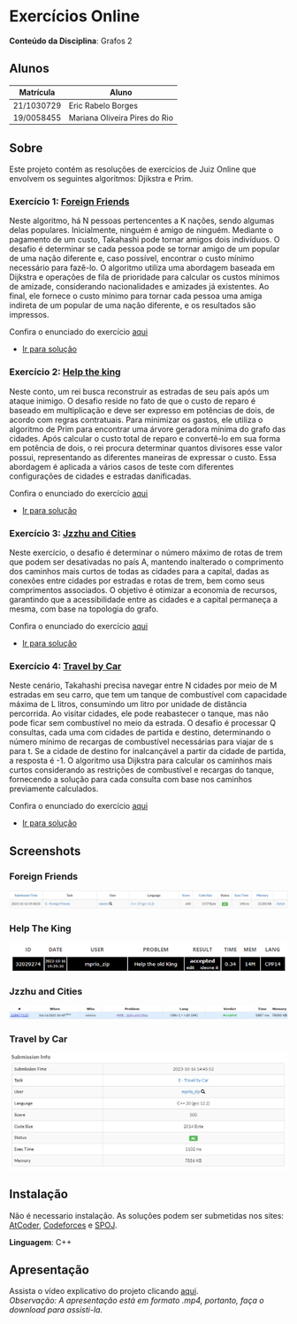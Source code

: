 # Exercícios Online

**Conteúdo da Disciplina**: Grafos 2<br>

## Alunos
|Matrícula | Aluno |
| -- | -- |
| 21/1030729  |  Eric Rabelo Borges |
| 19/0058455  |  Mariana Oliveira Pires do Rio |

## Sobre 
Este projeto contém as resoluções de exercícios de Juiz Online que envolvem os seguintes algoritmos: Djikstra e Prim. 

### Exercício 1:  [Foreign Friends](https://atcoder.jp/contests/abc245/tasks/abc245_g)

Neste algoritmo, há N pessoas pertencentes a K nações, sendo algumas delas populares. Inicialmente, ninguém é amigo de ninguém. Mediante o pagamento de um custo, Takahashi pode tornar amigos dois indivíduos. O desafio é determinar se cada pessoa pode se tornar amigo de um popular de uma nação diferente e, caso possível, encontrar o custo mínimo necessário para fazê-lo. O algoritmo utiliza uma abordagem baseada em Dijkstra e operações de fila de prioridade para calcular os custos mínimos de amizade, considerando nacionalidades e amizades já existentes. Ao final, ele fornece o custo mínimo para tornar cada pessoa uma amiga indireta de um popular de uma nação diferente, e os resultados são impressos.

Confira o enunciado do exercício [aqui](https://atcoder.jp/contests/abc245/tasks/abc245_g)

- [Ir para solução](Soluções/ForeignFriends.cpp)

### Exercício 2: [Help the king](https://www.spoj.com/problems/IITKWPCG/)

Neste conto, um rei busca reconstruir as estradas de seu país após um ataque inimigo. O desafio reside no fato de que o custo de reparo é baseado em multiplicação e deve ser expresso em potências de dois, de acordo com regras contratuais. Para minimizar os gastos, ele utiliza o algoritmo de Prim para encontrar uma árvore geradora mínima do grafo das cidades. Após calcular o custo total de reparo e convertê-lo em sua forma em potência de dois, o rei procura determinar quantos divisores esse valor possui, representando as diferentes maneiras de expressar o custo. Essa abordagem é aplicada a vários casos de teste com diferentes configurações de cidades e estradas danificadas.

Confira o enunciado do exercício [aqui](https://www.spoj.com/problems/IITKWPCG/)

- [Ir para solução](Soluções/HelpTheKing.cpp)

### Exercício 3:  [Jzzhu and Cities](https://codeforces.com/problemset/problem/449/B)

Neste exercício, o desafio é determinar o número máximo de rotas de trem que podem ser desativadas no país A, mantendo inalterado o comprimento dos caminhos mais curtos de todas as cidades para a capital, dadas as conexões entre cidades por estradas e rotas de trem, bem como seus comprimentos associados. O objetivo é otimizar a economia de recursos, garantindo que a acessibilidade entre as cidades e a capital permaneça a mesma, com base na topologia do grafo.

Confira o enunciado do exercício [aqui](https://codeforces.com/problemset/problem/449/B)

- [Ir para solução](Soluções/JzzhuAndCities.cpp)

### Exercício 4:  [Travel by Car](https://atcoder.jp/contests/abc143/tasks/abc143_e)

Neste cenário, Takahashi precisa navegar entre N cidades por meio de M estradas em seu carro, que tem um tanque de combustível com capacidade máxima de L litros, consumindo um litro por unidade de distância percorrida. Ao visitar cidades, ele pode reabastecer o tanque, mas não pode ficar sem combustível no meio da estrada. O desafio é processar Q consultas, cada uma com cidades de partida e destino, determinando o número mínimo de recargas de combustível necessárias para viajar de s para t. Se a cidade de destino for inalcançável a partir da cidade de partida, a resposta é -1. O algoritmo usa Dijkstra para calcular os caminhos mais curtos considerando as restrições de combustível e recargas do tanque, fornecendo a solução para cada consulta com base nos caminhos previamente calculados.

Confira o enunciado do exercício [aqui](https://atcoder.jp/contests/abc143/tasks/abc143_e)

- [Ir para solução](Soluções/TravelByCar.cpp)

## Screenshots

### Foreign Friends
![](Assets/ForeignFriends.png)

### Help The King
![](Assets/HelpTheKing.png)

### Jzzhu and Cities
![](Assets/JzzhuAndCities.png)

### Travel by Car
![](Assets/Travel.png)

## Instalação 
Não é necessario instalação. As soluções podem ser submetidas nos sites: [AtCoder](https://atcoder.jp/), [Codeforces](https://codeforces.com/) e [SPOJ](https://www.spoj.com/).

**Linguagem**: C++<br>

## Apresentação
Assista o vídeo explicativo do projeto clicando [aqui](/Apresentação.mp4). <br>
*Observação: A apresentação está em formato .mp4, portanto, faça o download para assisti-la.*



